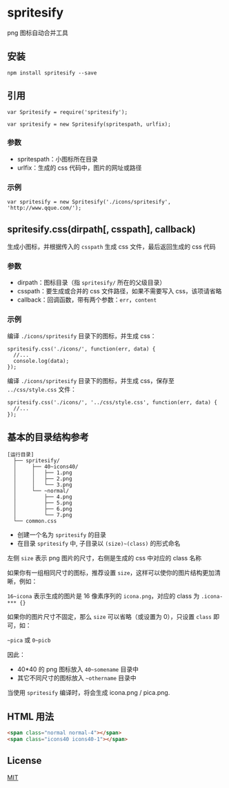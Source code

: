 # spritesify

  png 图标自动合并工具

## 安装

```
npm install spritesify --save
```

## 引用

```
var Spritesify = require('spritesify');

var spritesify = new Spritesify(spritespath, urlfix);
```

### 参数

* spritespath：小图标所在目录
* urlfix：生成的 css 代码中，图片的网址或路径

### 示例
```
var spritesify = new Spritesify('./icons/spritesify', 'http://www.qque.com/');
```

## spritesify.css(dirpath[, csspath], callback)

生成小图标，并根据传入的 ``csspath`` 生成 css 文件，最后返回生成的 css 代码

### 参数

* dirpath：图标目录（指 ``spritesify/`` 所在的父级目录）
* csspath：要生成或合并的 css 文件路径，如果不需要写入 css，该项请省略
* callback：回调函数，带有两个参数：``err``，``content``

### 示例

编译 ``./icons/spritesify`` 目录下的图标，并生成 css：

```
spritesify.css('./icons/', function(err, data) {
  //...
  console.log(data);
});
```

编译 ``./icons/spritesify`` 目录下的图标，并生成 css，保存至 ``../css/style.css`` 文件：

```
spritesify.css('./icons/', '../css/style.css', function(err, data) {
  //...
});
```

## 基本的目录结构参考

```
[运行目录]
  ├── spritesify/
  │     ├── 40~icons40/
  │     │   ├── 1.png
  │     │   ├── 2.png
  │     │   └── 3.png
  │     └── ~normal/
  │         ├── 4.png
  │         ├── 5.png
  │         ├── 6.png
  │         └── 7.png
  └── common.css
```

* 创建一个名为 ``spritesify`` 的目录
* 在目录 ``spritesify`` 中, 子目录以 ``(size)~(class)`` 的形式命名

左侧 ``size`` 表示 png 图片的尺寸，右侧是生成的 css 中对应的 class 名称

如果你有一组相同尺寸的图标，推荐设置 ``size``，这样可以使你的图片结构更加清晰，例如：

``16~icona`` 表示生成的图片是 16 像素序列的 ``icona.png``，对应的 class 为 ``.icona-*** {}``

如果你的图片尺寸不固定，那么 ``size`` 可以省略（或设置为 0），只设置 ``class`` 即可，如：

``~pica`` 或 ``0~picb``

因此：

* 40*40 的 png 图标放入 ``40~somename`` 目录中
* 其它不同尺寸的图标放入 ``~othername`` 目录中

当使用 ``spritesify`` 编译时，将会生成 icona.png / pica.png.

## HTML 用法
```html
<span class="normal normal-4"></span>
<span class="icons40 icons40-1"></span>
```

## License

  [MIT](LICENSE)